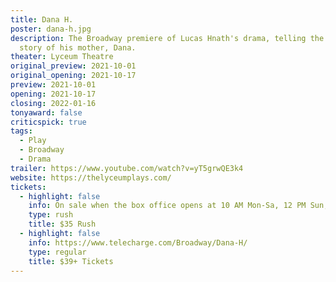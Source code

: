 ```yaml
---
title: Dana H.
poster: dana-h.jpg
description: The Broadway premiere of Lucas Hnath's drama, telling the true
  story of his mother, Dana.
theater: Lyceum Theatre
original_preview: 2021-10-01
original_opening: 2021-10-17
preview: 2021-10-01
opening: 2021-10-17
closing: 2022-01-16
tonyaward: false
criticspick: true
tags: 
  - Play
  - Broadway
  - Drama
trailer: https://www.youtube.com/watch?v=yT5grwQE3k4
website: https://thelyceumplays.com/
tickets:
  - highlight: false
    info: On sale when the box office opens at 10 AM Mon-Sa, 12 PM Sun, on a first-come, first-served basis. Cash or credit card. 2 tickets Per Person. Seat Locations determined at the discretion of the box office. Subject to availability.
    type: rush
    title: $35 Rush
  - highlight: false
    info: https://www.telecharge.com/Broadway/Dana-H/
    type: regular
    title: $39+ Tickets
---
```

